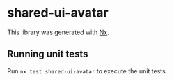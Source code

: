 # shared-ui-avatar

This library was generated with [Nx](https://nx.dev).

## Running unit tests

Run `nx test shared-ui-avatar` to execute the unit tests.
